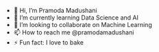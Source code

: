 - 👋 Hi, I’m Pramoda Madushani
- 🌱 I’m currently learning Data Science and AI
- 💞️ I’m looking to collaborate on Machine Learning
- 📫 How to reach me @pramodamadushani
- ⚡ Fun fact: I love to bake

<!---
pramodamadushani/pramodamadushani is a ✨ special ✨ repository because its `README.md` (this file) appears on your GitHub profile.
You can click the Preview link to take a look at your changes.
--->
